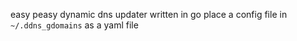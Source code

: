 easy peasy dynamic dns updater written in go
place a config file in `~/.ddns_gdomains` as a yaml file
